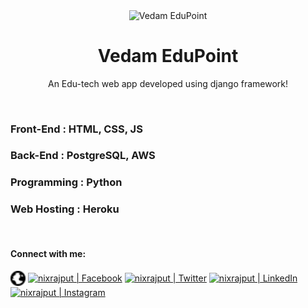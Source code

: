 <p align="center">
    <img width="100px"
        src="https://github.com/nixrajput/nixlab-inc/blob/master/vedam-edupoint-logo-01.png" 
        align="center" alt="Vedam EduPoint" />
    <h1 align="center">Vedam EduPoint</h1>
    <p align="center">An Edu-tech web app developed using django framework!</p></p>

<br />

<h3>Front-End 		:	HTML, CSS, JS</h3>
<h3>Back-End 		: 	PostgreSQL, AWS</h3>
<h3>Programming 	    : 	Python</h3>
<h3>Web Hosting 	    : 	Heroku</h3>

<br />


<h4>Connect with me:</h4>

[<img align="center" alt="nixrajput" width="24px" src="https://raw.githubusercontent.com/iconic/open-iconic/master/svg/globe.svg" />][website]
[<img align="center" alt="nixrajput | Facebook" width="24px" src="https://cdn.jsdelivr.net/npm/simple-icons@v3/icons/facebook.svg" />][facebook]
[<img align="center" alt="nixrajput | Twitter" width="24px" src="https://cdn.jsdelivr.net/npm/simple-icons@v3/icons/twitter.svg" />][twitter]
[<img align="center" alt="nixrajput | LinkedIn" width="24px" src="https://cdn.jsdelivr.net/npm/simple-icons@v3/icons/linkedin.svg" />][linkedin]
[<img align="center" alt="nixrajput | Instagram" width="24px" src="https://cdn.jsdelivr.net/npm/simple-icons@v3/icons/instagram.svg" />][instagram]


[webdevplaylist]: https://github.com/nixrajput/vedam-edupoint
[website]: https://vedam-edupoint.herokuapp.com
[facebook]: https://facebook.com/nixrajput07
[twitter]: https://facebook.com/nixrajput07
[instagram]: https://instagram.com/nixrajput
[linkedin]: https://linkedin.com/in/nixrajput